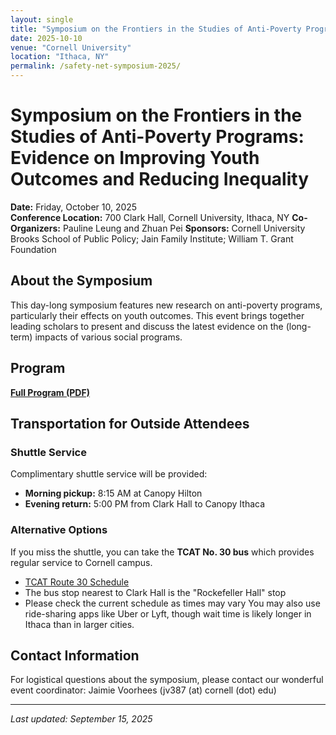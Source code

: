 ```yaml
---
layout: single
title: "Symposium on the Frontiers in the Studies of Anti-Poverty Programs"
date: 2025-10-10
venue: "Cornell University"
location: "Ithaca, NY"
permalink: /safety-net-symposium-2025/
---
```


# Symposium on the Frontiers in the Studies of Anti-Poverty Programs: Evidence on Improving Youth Outcomes and Reducing Inequality

**Date:** Friday, October 10, 2025  
**Conference Location:** 700 Clark Hall, Cornell University, Ithaca, NY
**Co-Organizers:** Pauline Leung and Zhuan Pei
**Sponsors:** Cornell University Brooks School of Public Policy; Jain Family Institute; William T. Grant Foundation

## About the Symposium

This day-long symposium features new research on anti-poverty programs, particularly their effects on youth outcomes. This event brings together leading scholars to present and discuss the latest evidence on the (long-term) impacts of various social programs.

## Program

[**Full Program (PDF)**](https://peizhuan.github.io/conference_files/2025_safety_net_symposium_program.pdf) 

## Transportation for Outside Attendees

### Shuttle Service
Complimentary shuttle service will be provided:
- **Morning pickup:** 8:15 AM at Canopy Hilton
- **Evening return:** 5:00 PM from Clark Hall to Canopy Ithaca

### Alternative Options
If you miss the shuttle, you can take the **TCAT No. 30 bus** which provides regular service to Cornell campus. 
- [TCAT Route 30 Schedule](https://www.tcatbus.com/ride/routes-schedules/route-30/)
- The bus stop nearest to Clark Hall is the "Rockefeller Hall" stop
- Please check the current schedule as times may vary
You may also use ride-sharing apps like Uber or Lyft, though wait time is likely longer in Ithaca than in larger cities.  

## Contact Information

For logistical questions about the symposium, please contact our wonderful event coordinator: Jaimie Voorhees (jv387 (at) cornell (dot) edu)

---

*Last updated: September 15, 2025*
